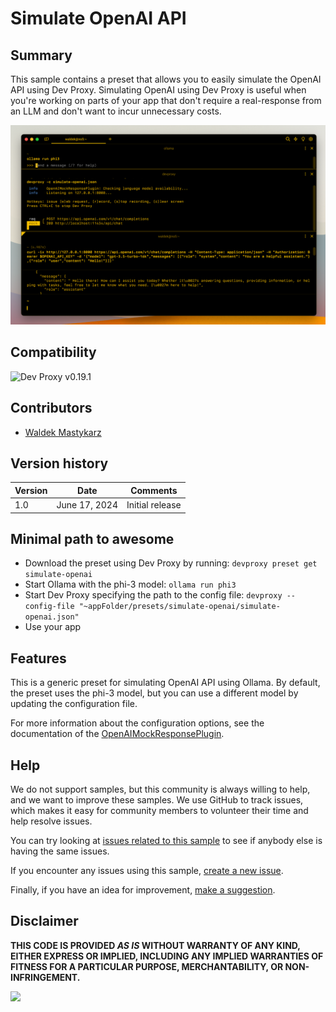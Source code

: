 # Simulate OpenAI API

## Summary

This sample contains a preset that allows you to easily simulate the OpenAI API using Dev Proxy. Simulating OpenAI using Dev Proxy is useful when you're working on parts of your app that don't require a real-response from an LLM and don't want to incur unnecessary costs.

![Screenshot of a command prompt with Dev Proxy simulating response for a request to OpenAI API.](assets/openai-mock-response-plugin.png)

## Compatibility

![Dev Proxy v0.19.1](https://img.shields.io/badge/devproxy-v0.19.1-green.svg)

## Contributors

- [Waldek Mastykarz](https://github.com/waldekmastykarz)

## Version history

Version|Date|Comments
-------|----|--------
1.0|June 17, 2024|Initial release

## Minimal path to awesome

- Download the preset using Dev Proxy by running: `devproxy preset get simulate-openai`
- Start Ollama with the phi-3 model: `ollama run phi3`
- Start Dev Proxy specifying the path to the config file: `devproxy --config-file "~appFolder/presets/simulate-openai/simulate-openai.json"`
- Use your app

## Features

This is a generic preset for simulating OpenAI API using Ollama. By default, the preset uses the phi-3 model, but you can use a different model by updating the configuration file.

For more information about the configuration options, see the documentation of the [OpenAIMockResponsePlugin](https://learn.microsoft.com/microsoft-cloud/dev/dev-proxy/technical-reference/openaimockresponseplugin).

## Help

We do not support samples, but this community is always willing to help, and we want to improve these samples. We use GitHub to track issues, which makes it easy for  community members to volunteer their time and help resolve issues.

You can try looking at [issues related to this sample](https://github.com/pnp/proxy-samples/issues?q=label%3A%22sample%3A%simulate-openai%22) to see if anybody else is having the same issues.

If you encounter any issues using this sample, [create a new issue](https://github.com/pnp/proxy-samples/issues/new).

Finally, if you have an idea for improvement, [make a suggestion](https://github.com/pnp/proxy-samples/issues/new).

## Disclaimer

**THIS CODE IS PROVIDED *AS IS* WITHOUT WARRANTY OF ANY KIND, EITHER EXPRESS OR IMPLIED, INCLUDING ANY IMPLIED WARRANTIES OF FITNESS FOR A PARTICULAR PURPOSE, MERCHANTABILITY, OR NON-INFRINGEMENT.**

![](https://m365-visitor-stats.azurewebsites.net/SamplesGallery/pnp-devproxy-simulate-openai)
